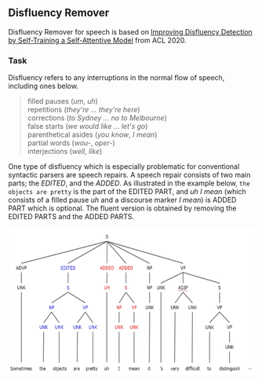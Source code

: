 Disfluency Remover
------------------------------------------------------------
Disfluency Remover for speech is based on [Improving Disfluency Detection by Self-Training a Self-Attentive Model](https://www.aclweb.org/anthology/2020.acl-main.346/) from ACL 2020.

### Task
Disfluency refers to any interruptions in the normal flow of speech, including ones below.
> filled pauses (*um*, *uh*)  
> repetitions (*they're ... they're here*)  
> corrections (*to Sydney ... no to Melbourne*)  
> false starts (*we would like ... let's go*)  
> parenthetical asides (*you know*, *I mean*)  
> partial words (*wou-*, *oper-*)  
> interjections (*well*, *like*)  

One type of disfluency which is especially problematic for conventional syntactic parsers are speech repairs. A speech repair consists of two main parts; the *EDITED*, and the *ADDED*. As illustrated in the example below, `the objects are pretty` is the part of the EDITED PART, and *uh I mean* (which consists of a filled pause *uh* and a discourse marker *I mean*) is ADDED PART which is optional. The fluent version is obtained by removing the EDITED PARTS and the ADDED PARTS.

<p align="center">
  <img src="img/tree-ex.jpg" width=550 height=300>
</p>